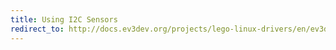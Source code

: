 ```yaml
---
title: Using I2C Sensors
redirect_to: http://docs.ev3dev.org/projects/lego-linux-drivers/en/ev3dev-jessie/i2c.html
---
```

